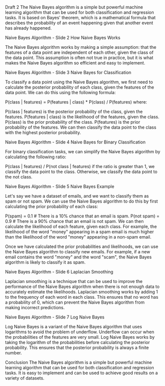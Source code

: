 Draft 2
The Naive Bayes algorithm is a simple but powerful machine learning algorithm that can be used for both classification and regression tasks. It is based on Bayes' theorem, which is a mathematical formula that describes the probability of an event happening given that another event has already happened.

Naive Bayes Algorithm - Slide 2
How Naive Bayes Works

The Naive Bayes algorithm works by making a simple assumption: that the features of a data point are independent of each other, given the class of the data point. This assumption is often not true in practice, but it is what makes the Naive Bayes algorithm so efficient and easy to implement.

Naive Bayes Algorithm - Slide 3
Naive Bayes for Classification

To classify a data point using the Naive Bayes algorithm, we first need to calculate the posterior probability of each class, given the features of the data point. We can do this using the following formula:

P(class | features) = P(features | class) * P(class) / P(features)
where:

P(class | features) is the posterior probability of the class, given the features.
P(features | class) is the likelihood of the features, given the class.
P(class) is the prior probability of the class.
P(features) is the prior probability of the features.
We can then classify the data point to the class with the highest posterior probability.

Naive Bayes Algorithm - Slide 4
Naive Bayes for Binary Classification

For binary classification tasks, we can simplify the Naive Bayes algorithm by calculating the following ratio:

P(class | features) / P(not class | features)
if the ratio is greater than 1, we classify the data point to the class. Otherwise, we classify the data point to the not class.

Naive Bayes Algorithm - Slide 5
Naive Bayes Example

Let's say we have a dataset of emails, and we want to classify them as spam or not spam. We can use the Naive Bayes algorithm to do this by first calculating the prior probability of each class:

P(spam) = 0.1 # There is a 10% chance that an email is spam.
P(not spam) = 0.9 # There is a 90% chance that an email is not spam.
We can then calculate the likelihood of each feature, given each class. For example, the likelihood of the word "money" appearing in a spam email is much higher than the likelihood of the word "money" appearing in a non-spam email.

Once we have calculated the prior probabilities and likelihoods, we can use the Naive Bayes algorithm to classify new emails. For example, if a new email contains the word "money" and the word "scam", the Naive Bayes algorithm is likely to classify it as spam.

Naive Bayes Algorithm - Slide 6
Laplacian Smoothing

Laplacian smoothing is a technique that can be used to improve the performance of the Naive Bayes algorithm when there is not enough data to accurately estimate the likelihoods. Laplacian smoothing works by adding 1 to the frequency of each word in each class. This ensures that no word has a probability of 0, which can prevent the Naive Bayes algorithm from making incorrect predictions.

Naive Bayes Algorithm - Slide 7
Log Naive Bayes

Log Naive Bayes is a variant of the Naive Bayes algorithm that uses logarithms to avoid the problem of underflow. Underflow can occur when the probabilities of the features are very small. Log Naive Bayes works by taking the logarithm of the probabilities before calculating the posterior probability. This ensures that the posterior probability is always a finite number.

Conclusion
The Naive Bayes algorithm is a simple but powerful machine learning algorithm that can be used for both classification and regression tasks. It is easy to implement and can be used to achieve good results on a variety of datasets.